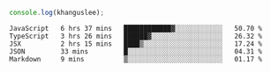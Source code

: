 ```js
console.log(khanguslee);
```

<!--START_SECTION:waka-->
```text
JavaScript   6 hrs 37 mins   ████████████▓░░░░░░░░░░░░   50.70 % 
TypeScript   3 hrs 26 mins   ██████▓░░░░░░░░░░░░░░░░░░   26.32 % 
JSX          2 hrs 15 mins   ████▒░░░░░░░░░░░░░░░░░░░░   17.24 % 
JSON         33 mins         █░░░░░░░░░░░░░░░░░░░░░░░░   04.31 % 
Markdown     9 mins          ▒░░░░░░░░░░░░░░░░░░░░░░░░   01.17 % 
```
<!--END_SECTION:waka-->

<!--
**khanguslee/khanguslee** is a ✨ _special_ ✨ repository because its `README.md` (this file) appears on your GitHub profile.

Here are some ideas to get you started:

- 🔭 I’m currently working on ...
- 🌱 I’m currently learning ...
- 👯 I’m looking to collaborate on ...
- 🤔 I’m looking for help with ...
- 💬 Ask me about ...
- 📫 How to reach me: ...
- 😄 Pronouns: ...
- ⚡ Fun fact: ...
-->
